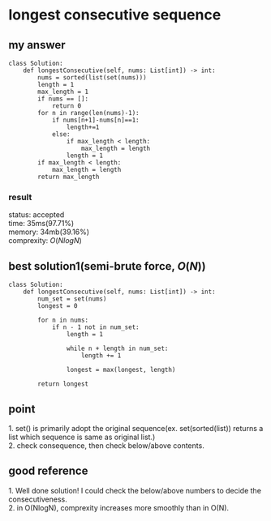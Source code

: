 # longest consecutive sequence

## my answer
~~~
class Solution:
    def longestConsecutive(self, nums: List[int]) -> int:
        nums = sorted(list(set(nums)))
        length = 1
        max_length = 1
        if nums == []:
            return 0
        for n in range(len(nums)-1):
            if nums[n+1]-nums[n]==1:
                length+=1
            else:
                if max_length < length:
                    max_length = length
                length = 1
        if max_length < length:
            max_length = length
        return max_length
~~~

### result
status: accepted <br>
time: 35ms(97.71%) <br>
memory: 34mb(39.16%) <br>
comprexity: $`O(NlogN)`$ <br>

## best solution1(semi-brute force, $` O(N) `$)
~~~
class Solution:
    def longestConsecutive(self, nums: List[int]) -> int:
        num_set = set(nums)
        longest = 0

        for n in nums:
            if n - 1 not in num_set:
                length = 1

                while n + length in num_set:
                    length += 1
                
                longest = max(longest, length)
        
        return longest
~~~

## point
1\. set() is primarily adopt the original sequence(ex. set(sorted(list)) returns a list which sequence is same as original list.) <br>
2\. check consequence, then check below/above contents.<br>

## good reference
1\. Well done solution! I could check the below/above numbers to decide the consecutiveness. <br>
2\. in O(NlogN), comprexity increases more smoothly than in O(N). <br>
